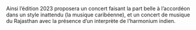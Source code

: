  Ainsi l’édition 2023 proposera un concert faisant la part belle à l’accordéon dans un style inattendu (la musique caribéenne), et un concert de musique du Rajasthan avec la présence d’un interprète de l’harmonium indien.